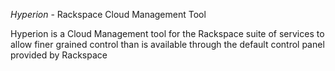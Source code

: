 _Hyperion_ - Rackspace Cloud Management Tool

Hyperion is a Cloud Management tool for the Rackspace suite of services to 
allow finer grained control than is available through the default control panel 
provided by Rackspace

